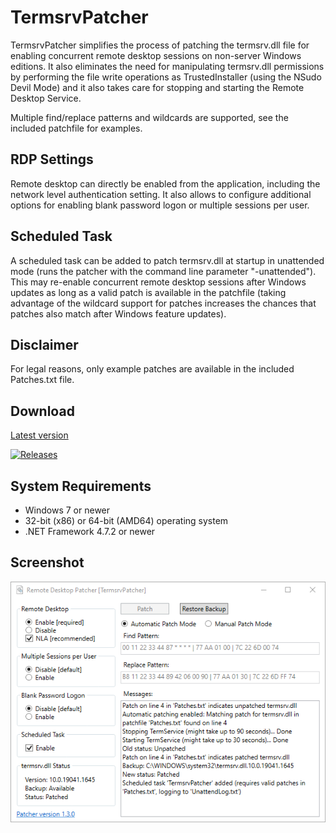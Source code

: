# TermsrvPatcher

TermsrvPatcher simplifies the process of patching the termsrv.dll file for enabling concurrent remote desktop sessions 
on non-server Windows editions. It also eliminates the need for manipulating termsrv.dll permissions by performing the 
file write operations as TrustedInstaller (using the NSudo Devil Mode) and it also takes care for stopping and 
starting the Remote Desktop Service.

Multiple find/replace patterns and wildcards are supported, see the included patchfile for examples.

## RDP Settings

Remote desktop can directly be enabled from the application, including the network level authentication setting. 
It also allows to configure additional options for enabling blank password logon or multiple sessions per user.

## Scheduled Task

A scheduled task can be added to patch termsrv.dll at startup in unattended mode (runs the patcher with the command 
line parameter "-unattended"). This may re-enable concurrent remote desktop sessions after Windows updates as long as 
a valid patch is available in the patchfile (taking advantage of the wildcard support for patches increases the 
chances that patches also match after Windows feature updates).

## Disclaimer

For legal reasons, only example patches are available in the included Patches.txt file.

## Download

[Latest version](../../releases/latest)

[![Releases](https://img.shields.io/github/downloads/geissbuehler/TermsrvPatcher/total.svg)](../../releases)

## System Requirements

- Windows 7 or newer
- 32-bit (x86) or 64-bit (AMD64) operating system
- .NET Framework 4.7.2 or newer

## Screenshot

![Screenshot](screenshot100percent.png)

